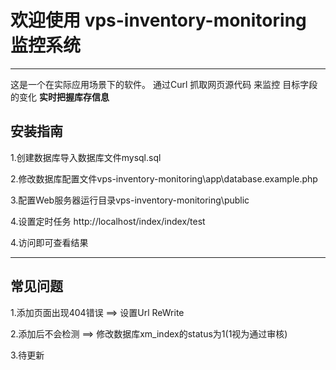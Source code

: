 # 欢迎使用 vps-inventory-monitoring 监控系统

------

这是一个在实际应用场景下的软件。
通过Curl 抓取网页源代码 来监控 目标字段的变化 **实时把握库存信息**

## 安装指南

1.创建数据库导入数据库文件mysql.sql

2.修改数据库配置文件vps-inventory-monitoring\app\database.example.php

3.配置Web服务器运行目录vps-inventory-monitoring\public

4.设置定时任务 http://localhost/index/index/test

4.访问即可查看结果

-----

## 常见问题

1.添加页面出现404错误  ==> 设置Url ReWrite  

2.添加后不会检测 ==> 修改数据库xm_index的status为1(1视为通过审核)  

3.待更新
